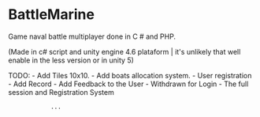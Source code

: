# BattleMarine
 Game naval battle multiplayer done in C # and PHP.

(Made in c# script and unity engine 4.6 plataform | it's unlikely that well enable in the less version or in unity 5)

TODO: 
	- Add Tiles 10x10.
	- Add boats allocation system.
	- User registration
	- Add Record 
    - Add Feedback to the User
	- Withdrawn for Login
	- The full session and Registration System

	
				...
